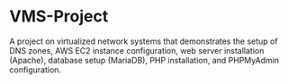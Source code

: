 # VMS-Project
A project on virtualized network systems that demonstrates the setup of DNS zones, AWS EC2 instance configuration, web server installation (Apache), database setup (MariaDB), PHP installation, and PHPMyAdmin configuration.
